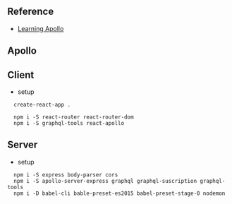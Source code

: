 ## Reference 
- [Learning Apollo](https://www.linkedin.com/learning/learning-apollo/)


## Apollo



## Client 
- setup
```
  create-react-app .

  npm i -S react-router react-router-dom
  npm i -S graphql-tools react-apollo
```

## Server
- setup
```
  npm i -S express body-parser cors
  npm i -S apollo-server-express graphql graphql-suscription graphql-tools
  npm i -D babel-cli bable-preset-es2015 babel-preset-stage-0 nodemon
```